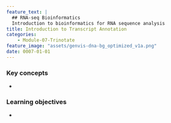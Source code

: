 ```yaml
---
feature_text: |
  ## RNA-seq Bioinformatics
  Introduction to bioinformatics for RNA sequence analysis
title: Introduction to Transcript Annotation
categories:
    - Module-07-Trinotate
feature_image: "assets/genvis-dna-bg_optimized_v1a.png"
date: 0007-01-01
---
```


### Key concepts
*

### Learning objectives
*

